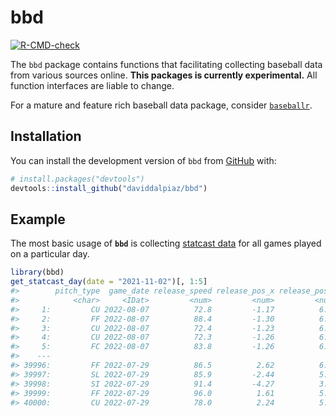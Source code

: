 
<!-- README.md is generated from README.Rmd. Please edit that file -->

# bbd

<!-- badges: start -->

[![R-CMD-check](https://github.com/daviddalpiaz/bbd/actions/workflows/R-CMD-check.yaml/badge.svg)](https://github.com/daviddalpiaz/bbd/actions)
<!-- badges: end -->

The `bbd` package contains functions that facilitating collecting
baseball data from various sources online. **This packages is currently
experimental.** All function interfaces are liable to change.

For a mature and feature rich baseball data package, consider
[`baseballr`](https://github.com/BillPetti/baseballr).

## Installation

You can install the development version of `bbd` from
[GitHub](https://github.com/) with:

``` r
# install.packages("devtools")
devtools::install_github("daviddalpiaz/bbd")
```

## Example

The most basic usage of **`bbd`** is collecting [statcast
data](https://baseballsavant.mlb.com/statcast_search) for all games
played on a particular day.

``` r
library(bbd)
get_statcast_day(date = "2021-11-02")[, 1:5]
#>        pitch_type  game_date release_speed release_pos_x release_pos_z
#>            <char>     <IDat>         <num>         <num>         <num>
#>     1:         CU 2022-08-07          72.8         -1.17          6.34
#>     2:         FF 2022-08-07          88.4         -1.30          6.25
#>     3:         CU 2022-08-07          72.4         -1.23          6.41
#>     4:         CU 2022-08-07          72.3         -1.26          6.39
#>     5:         FC 2022-08-07          83.8         -1.26          6.32
#>    ---                                                                
#> 39996:         FF 2022-07-29          86.5          2.62          6.16
#> 39997:         SL 2022-07-29          85.9         -2.44          5.25
#> 39998:         SI 2022-07-29          91.4         -4.27          3.81
#> 39999:         FF 2022-07-29          96.0          1.61          5.89
#> 40000:         CU 2022-07-29          78.0          2.24          5.68
```
